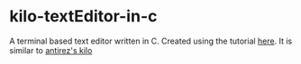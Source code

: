 # kilo-textEditor-in-c

A terminal based text editor written in C. Created using the tutorial [here](https://viewsourcecode.org/snaptoken/kilo/). It is similar to [antirez's kilo](https://github.com/antirez/kilo)
